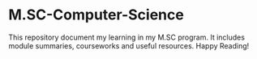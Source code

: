# M.SC-Computer-Science
This repository document my learning in my M.SC program. It includes module summaries, courseworks and useful resources.
Happy Reading!
